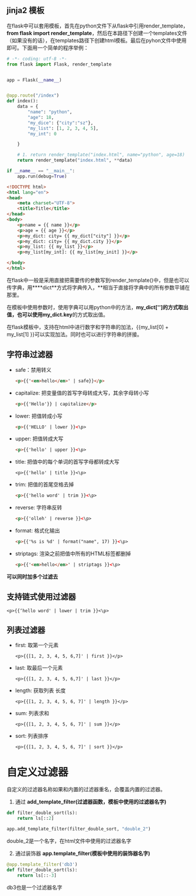 ## jinja2 模板

在flask中可以套用模板，首先在python文件下从flask中引用render_template，**from flask import render_template**，然后在本路径下创建一个templates文件（如果没有的话），在templates路径下创建html模板。最后在pyhon文件中使用即可。下面用一个简单的程序举例：

```python
# -*- coding: utf-8 -*-
from flask import Flask, render_template


app = Flask(__name__)


@app.route("/index")
def index():
    data = {
        "name": "python",
        "age": 18,
        "my_dice": {"city":"sz"},
        "my_list": [1, 2, 3, 4, 5],
        "my_int": 0

    }

    # 1. return render_template("index.html", name="python", age=18)
    return render_template("index.html", **data)

if __name__ == "__main__":
    app.run(debug=True)

```

```html
<!DOCTYPE html>
<html lang="en">
<head>
    <meta charset="UTF-8">
    <title>Title</title>
</head>
<body>
    <p>name = {{ name }}</p>
    <p>age = {{ age }}</p>
    <p>my_dict: city= {{ my_dict["city"] }}</p>
    <p>my_dict: city= {{ my_dict.city }}</p>
    <p>my_list: {{ my_list }}</p>
    <p>my_list[my_int]: {{ my_list[my_init] }}</p>

</body>
</html>
```

在flask中一般是采用直接把需要传的参数写到render_template()中，但是也可以传字典，用**\**dict**方式将字典传入，**相当于直接将字典中的所有参数平铺在那里。

在模板中使用参数时，使用字典可以用python中的方法，**my_dict['']**的方式取出值，也可以使用**my_dict.key**的方式取出值。

在flask模板中，支持在html中进行数字和字符串的加法，{{my_list[0] + my_list[1] }}可以实现加法。同时也可以进行字符串的拼接。





## 字符串过滤器

- safe：禁用转义

  ```html
  <p>{{'<em>hello</em>' | safe}}</p>
  ```

- capitalize: 把变量值的首写字母转成大写，其余字母转小写

  ```html
  <p>{{'Hello'}} | capitalize</p>
  ```

- lower: 把值转成小写

  ```html
  <p>{{'HELLO' | lower }}<\p>
  ```

- upper: 把值转成大写

  ```html
  <p>{{'hello' | upper }}<\p>
  ```

- title: 把值中的每个单词的首写字母都转成大写

  ```
  <p>{{'hello' | title }}<\p>
  ```

- trim: 把值的首尾空格去掉

  ```html
  <p>{{'hello word' | trim }}<\p>
  ```

- reverse: 字符串反转

  ```html
  <p>{{'olleh' | reverse }}<\p>
  ```

- format: 格式化输出

  ```html
  <p>{{'%s is %d' | format("name", 17) }}<\p>
  ```

- striptags: 渲染之前把值中所有的HTML标签都删掉

  ```html
  <p>{{'<em>hello</em>' | striptags }}<\p>
  ```

**可以同时加多个过滤去**



## 支持链式使用过滤器

```
<p>{{‘hello word' | lower | trim }}<\p>
```



## 列表过滤器

- first: 取第一个元素

  ```
  <p>{{[1, 2, 3, 4, 5, 6,7]' | first }}</p>
  ```

- last: 取最后一个元素

  ```
  <p>{{[1, 2, 3, 4, 5, 6,7]' | last }}</p>
  ```

- length: 获取列表 长度

  ```
  <p>{{[1, 2, 3, 4, 5, 6, 7]' | length }}</p>
  ```

- sum: 列表求和

  ```
  <p>{{[1, 2, 3, 4, 5, 6, 7]' | sum }}</p>
  ```

- sort: 列表排序

  ```
  <p>{{[1, 2, 3, 4, 5, 6, 7]' | sort }}</p>
  ```



# 自定义过滤器

 自定义的过滤器名称如果和内置的过滤器重名，会覆盖内置的过滤器。

1. 通过 **add_template_filter(过滤器函数，模板中使用的过滤器名字)**

```python
def filter_double_sort(ls):
    return ls[::2]

app.add_template_filter(filter_double_sort, "double_2")
```

double_2是一个名字，在html文件中使用的过滤器名字

2. 通过装饰器 **app.template_filter(模板中使用的装饰器名字)**

```python
@app.template_filter('db3')
def filter_double_sort(ls):
    return ls[::-3]
```

db3也是一个过滤器名字 

  